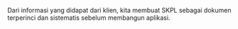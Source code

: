 Dari informasi yang didapat dari klien, kita membuat SKPL sebagai dokumen terperinci dan sistematis sebelum membangun aplikasi.